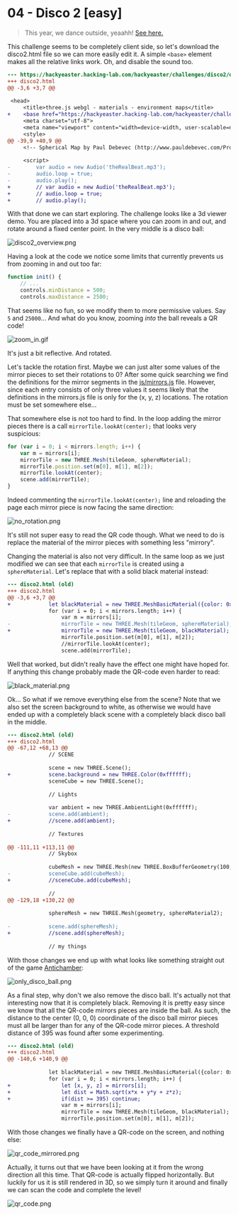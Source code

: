 # 04 - Disco 2 [easy]

> This year, we dance outside, yeaahh! [See here.](disco2.html)

This challenge seems to be completely client side, so let's download
the disco2.html file so we can more easily edit it. A simple `<base>`
element makes all the relative links work. Oh, and disable the sound
too.

```diff
--- https://hackyeaster.hacking-lab.com/hackyeaster/challenges/disco2/disco2.html
+++ disco2.html
@@ -3,6 +3,7 @@
 
 <head>
     <title>three.js webgl - materials - environment maps</title>
+    <base href="https://hackyeaster.hacking-lab.com/hackyeaster/challenges/disco2/">
     <meta charset="utf-8">
     <meta name="viewport" content="width=device-width, user-scalable=no, minimum-scale=1.0, maximum-scale=1.0">
     <style>
@@ -39,9 +40,9 @@
     <!-- Spherical Map by Paul Debevec (http://www.pauldebevec.com/Probes/)  -->
 
     <script>
-        var audio = new Audio('theRealBeat.mp3');
-        audio.loop = true;
-        audio.play();
+        // var audio = new Audio('theRealBeat.mp3');
+        // audio.loop = true;
+        // audio.play();
```

With that done we can start exploring. The challenge looks like a 3d viewer
demo. You are placed into a 3d space where you can zoom in and out, and rotate
around a fixed center point. In the very middle is a disco ball:

![disco2_overview.png](disco2_overview.png)

Having a look at the code we notice some limits that currently
prevents us from zooming in and out too far:

```js
function init() {
    // ...
    controls.minDistance = 500;
    controls.maxDistance = 2500;
```

That seems like no fun, so we modify them to more permissive
values. Say `5` and `25000`... And what do you know, zooming 
*into* the ball reveals a QR code!

![zoom_in.gif](zoom_in.gif)

It's just a bit reflective. And rotated.

Let's tackle the rotation first. Maybe we can just alter some values of the
mirror pieces to set their rotations to 0? After some quick searching we find
the definitions for the mirror segments in the [js/mirrors.js](https://hackyeaster.hacking-lab.com/hackyeaster/challenges/disco2/js/mirrors.js)
file. However, since each entry consists of only three values it seems likely
that the definitions in the mirrors.js file is only for the (x, y, z)
locations. The rotation must be set somewhere else...

That somewhere else is not too hard to find. In the loop adding the mirror
pieces there is a call `mirrorTile.lookAt(center);` that looks very
suspicious:

```js
for (var i = 0; i < mirrors.length; i++) {
    var m = mirrors[i];
    mirrorTile = new THREE.Mesh(tileGeom, sphereMaterial);
    mirrorTile.position.set(m[0], m[1], m[2]);
    mirrorTile.lookAt(center);
    scene.add(mirrorTile);
}
```

Indeed commenting the `mirrorTile.lookAt(center);` line and
reloading the page each mirror piece is now facing the same
direction:

![no_rotation.png](no_rotation.png)

It's still not super easy to read the QR code though. What
we need to do is replace the material of the mirror pieces
with something less "mirrory".

Changing the material is also not very difficult. In the same
loop as we just modified we can see that each `mirrorTile` is
created using a `sphereMaterial`. Let's replace that with a
solid black material instead:

```diff
--- disco2.html (old)
+++ disco2.html
@@ -3,6 +3,7 @@
+            let blackMaterial = new THREE.MeshBasicMaterial({color: 0x000000});
             for (var i = 0; i < mirrors.length; i++) {
                 var m = mirrors[i];
-                mirrorTile = new THREE.Mesh(tileGeom, sphereMaterial);
+                mirrorTile = new THREE.Mesh(tileGeom, blackMaterial);
                 mirrorTile.position.set(m[0], m[1], m[2]);
                 //mirrorTile.lookAt(center);
                 scene.add(mirrorTile);

```

Well that worked, but didn't really have the effect one might have
hoped for. If anything this change probably made the QR-code even
harder to read:

![black_material.png](black_material.png)

Ok... So what if we remove everything else from the scene? Note that
we also set the screen background to white, as otherwise we would have
ended up with a completely black scene  with a completely black disco
ball in the middle.

```diff
--- disco2.html (old)
+++ disco2.html
@@ -67,12 +68,13 @@
             // SCENE
 
             scene = new THREE.Scene();
+            scene.background = new THREE.Color(0xffffff);
             sceneCube = new THREE.Scene();
 
             // Lights
 
             var ambient = new THREE.AmbientLight(0xffffff);
-            scene.add(ambient);
+            //scene.add(ambient);
 
             // Textures
 
@@ -111,11 +113,11 @@
             // Skybox
 
             cubeMesh = new THREE.Mesh(new THREE.BoxBufferGeometry(100, 100, 100), cubeMaterial);
-            sceneCube.add(cubeMesh);
+            //sceneCube.add(cubeMesh);
 
             //
@@ -129,18 +130,22 @@
 
             sphereMesh = new THREE.Mesh(geometry, sphereMaterial2);
 
-            scene.add(sphereMesh);
+            //scene.add(sphereMesh);
 
             // my things
```

With those changes we end up with what looks like something straight out of the game
[Antichamber](http://www.antichamber-game.com/):

![only_disco_ball.png](only_disco_ball.png)

As a final step, why don't we also remove the disco ball. It's actually not that
interesting now that it is completely black. Removing it is pretty easy since we
know that all the QR-code mirrors pieces are inside the ball. As such, the distance
to the center (0, 0, 0) coordinate of the disco ball mirror pieces must all be
larger than for any of the QR-code mirror pieces. A threshold distance of 395
was found after some experimenting.

```diff
--- disco2.html (old)
+++ disco2.html
@@ -140,6 +140,9 @@
                 
             let blackMaterial = new THREE.MeshBasicMaterial({color: 0x000000});
             for (var i = 0; i < mirrors.length; i++) {
+                let [x, y, z] = mirrors[i];
+                let dist = Math.sqrt(x*x + y*y + z*z);
+                if(dist >= 395) continue;
                 var m = mirrors[i];
                 mirrorTile = new THREE.Mesh(tileGeom, blackMaterial);
                 mirrorTile.position.set(m[0], m[1], m[2]);

```

With those changes we finally have a QR-code on the screen, and nothing else:

![qr_code_mirrored.png](qr_code_mirrored.png)

Actually, it turns out that we have been looking at it from the wrong direction
all this time. That QR-code is actually flipped horizontally. But luckily for us
it is still rendered in 3D, so we simply turn it around and finally we can scan
the code and complete the level!

![qr_code.png](qr_code.png)

